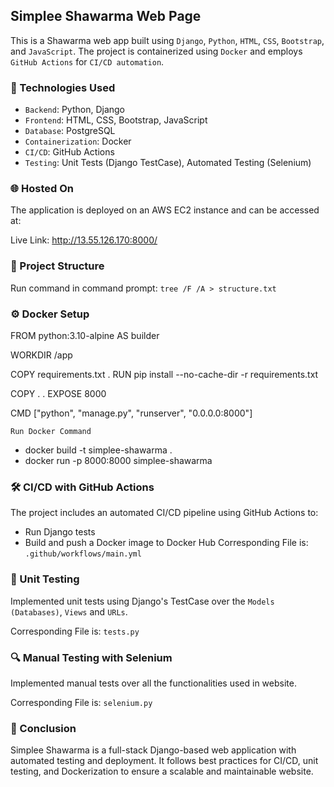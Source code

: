 ## Simplee Shawarma Web Page
This is a Shawarma web app built using `Django`, `Python`, `HTML`, `CSS`, `Bootstrap`, and `JavaScript`. The project is containerized using `Docker` and employs `GitHub Actions` for `CI/CD automation`.

### 🚀 Technologies Used
- `Backend`: Python, Django
- `Frontend`: HTML, CSS, Bootstrap, JavaScript
- `Database`: PostgreSQL
- `Containerization`: Docker
- `CI/CD`: GitHub Actions
- `Testing`: Unit Tests (Django TestCase), Automated Testing (Selenium)

### 🌐 Hosted On

The application is deployed on an AWS EC2 instance and can be accessed at:

Live Link: http://13.55.126.170:8000/

### 📂 Project Structure
Run command in command prompt: `tree /F /A > structure.txt`
        
### ⚙️ Docker Setup
FROM python:3.10-alpine AS builder

WORKDIR /app

COPY requirements.txt .
RUN pip install --no-cache-dir -r requirements.txt

COPY . .
EXPOSE 8000

CMD ["python", "manage.py", "runserver", "0.0.0.0:8000"]

`Run Docker Command`
- docker build -t simplee-shawarma .
- docker run -p 8000:8000 simplee-shawarma

### 🛠️ CI/CD with GitHub Actions
The project includes an automated CI/CD pipeline using GitHub Actions to:
- Run Django tests
- Build and push a Docker image to Docker Hub
Corresponding File is: `.github/workflows/main.yml`

### 🧪 Unit Testing
Implemented unit tests using Django's TestCase over the `Models (Databases)`, `Views` and `URLs`.

Corresponding File is: `tests.py`

### 🔍 Manual Testing with Selenium
Implemented manual tests over all the functionalities used in website.

Corresponding File is: `selenium.py`

### 🎯 Conclusion
Simplee Shawarma is a full-stack Django-based web application with automated testing and deployment. It follows best practices for CI/CD, unit testing, and Dockerization to ensure a scalable and maintainable website.

